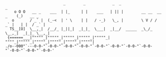 ```
                          _        _            _  _                         _           
    o O O   __ _    ___  | |_     | |    ___   | || |        __ __  __ _    (_)   __ _   
   o       / _` |  (_-<  | ' \    | |   / -_)   \_, |        \ V / / _` |   | |  / _` |  
  TS__[O]  \__,_|  /__/_ |_||_|  _|_|_  \___|  _|__/  _____  _\_/_ \__,_|  _|_|_ \__,_|  
 {======___|"""""_|"""""_|"""""_|"""""_|"""""_| """"_|"""""_|"""""_|"""""_|"""""_|"""""| 
./o--000"`---0-0-"`-0-0-"`-0-0-"`-0-0-"`-0-0-"`-0-0-"`-0-0-"`-0-0-"`-0-0-"`-0-0-"`-0-0-'                              
```

<!--
**ashleyvaia/ashleyvaia** is a ✨ _special_ ✨ repository because its `README.md` (this file) appears on your GitHub profile.

Here are some ideas to get you started:

- 🔭 I’m currently working on ...
- 🌱 I’m currently learning ...
- 👯 I’m looking to collaborate on ...
- 🤔 I’m looking for help with ...
- 💬 Ask me about ...
- 📫 How to reach me: ...
- 😄 Pronouns: ...
- ⚡ Fun fact: ...
-->
